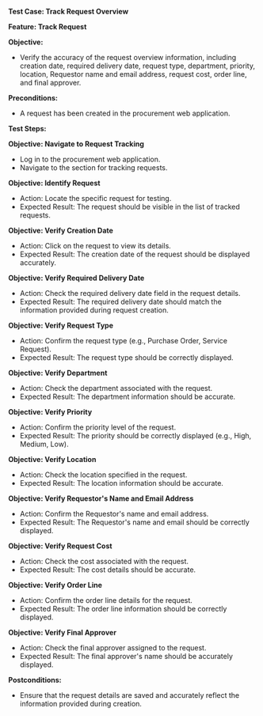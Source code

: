 ﻿**Test Case: Track Request Overview**

**Feature: Track Request**

**Objective:** 

- Verify the accuracy of the request overview information, including creation date, required delivery date, request type, department, priority, location, Requestor name and email address, request cost, order line, and final approver.

**Preconditions:**

- A request has been created in the procurement web application.

**Test Steps:**

**Objective: Navigate to Request Tracking**

- Log in to the procurement web application.
- Navigate to the section for tracking requests.

**Objective: Identify Request**

- Action: Locate the specific request for testing.
- Expected Result: The request should be visible in the list of tracked requests.

**Objective: Verify Creation Date**

- Action: Click on the request to view its details.
- Expected Result: The creation date of the request should be displayed accurately.

**Objective: Verify Required Delivery Date**

- Action: Check the required delivery date field in the request details.
- Expected Result: The required delivery date should match the information provided during request creation.

**Objective: Verify Request Type**

- Action: Confirm the request type (e.g., Purchase Order, Service Request).
- Expected Result: The request type should be correctly displayed.

**Objective: Verify Department**

- Action: Check the department associated with the request.
- Expected Result: The department information should be accurate.

**Objective: Verify Priority**

- Action: Confirm the priority level of the request.
- Expected Result: The priority should be correctly displayed (e.g., High, Medium, Low).

**Objective: Verify Location**

- Action: Check the location specified in the request.
- Expected Result: The location information should be accurate.

**Objective: Verify Requestor's Name and Email Address**

- Action: Confirm the Requestor's name and email address.
- Expected Result: The Requestor's name and email should be correctly displayed.

**Objective: Verify Request Cost**

- Action: Check the cost associated with the request.
- Expected Result: The cost details should be accurate.

**Objective: Verify Order Line**

- Action: Confirm the order line details for the request.
- Expected Result: The order line information should be correctly displayed.

**Objective: Verify Final Approver**

- Action: Check the final approver assigned to the request.
- Expected Result: The final approver's name should be accurately displayed.

**Postconditions:**

- Ensure that the request details are saved and accurately reflect the information provided during creation.
